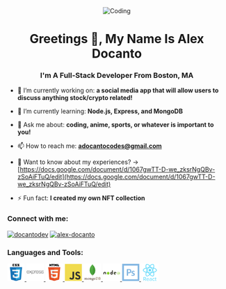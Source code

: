 <p align = "center">
<img align = "center" alt="Coding" width="1000" height = "300" src="https://lh3.googleusercontent.com/j9P3Oxt9qoUcZMr1u0F2ORIwNk0Th51jaT5JQUUrNI8jF4XthgYhdpDH0u4_rrITLi6Ebh1e6Tjgk2O3jxWBjsGCRmFeCZ6vThWx=w600">
</p>

<h1 align="center">Greetings 👋, My Name Is Alex Docanto</h1>
<h3 align="center">I'm A Full-Stack Developer From Boston, MA</h3>



- 🔭 I’m currently working on: **a social media app that will allow users to discuss anything stock/crypto related!**

- 🌱 I’m currently learning: **Node.js, Express, and MongoDB**

- 💬 Ask me about: **coding, anime, sports, or whatever is important to you!**

- 📫 How to reach me: **adocantocodes@gmail.com**

- 📄 Want to know about my experiences? -> [https://docs.google.com/document/d/1067gwTT-D-we_zksrNgQBv-zSoAiFTuQ/edit](https://docs.google.com/document/d/1067gwTT-D-we_zksrNgQBv-zSoAiFTuQ/edit)

- ⚡ Fun fact: **I created my own NFT collection**







<h3 align="left">Connect with me:</h3>
<p align="left">
<a href="https://twitter.com/docantodev" target="blank"><img align="center" src="https://raw.githubusercontent.com/rahuldkjain/github-profile-readme-generator/master/src/images/icons/Social/twitter.svg" alt="docantodev" height="30" width="40" /></a>
<a href="https://linkedin.com/in/alex-docanto" target="blank"><img align="center" src="https://raw.githubusercontent.com/rahuldkjain/github-profile-readme-generator/master/src/images/icons/Social/linked-in-alt.svg" alt="alex-docanto" height="30" width="40" /></a>
</p>

<h3 align="left">Languages and Tools:</h3>
<p align="left"> <a href="https://www.w3schools.com/css/" target="_blank" rel="noreferrer"> <img src="https://raw.githubusercontent.com/devicons/devicon/master/icons/css3/css3-original-wordmark.svg" alt="css3" width="40" height="40"/> </a> <a href="https://expressjs.com" target="_blank" rel="noreferrer"> <img src="https://raw.githubusercontent.com/devicons/devicon/master/icons/express/express-original-wordmark.svg" alt="express" width="40" height="40"/> </a> <a href="https://www.w3.org/html/" target="_blank" rel="noreferrer"> <img src="https://raw.githubusercontent.com/devicons/devicon/master/icons/html5/html5-original-wordmark.svg" alt="html5" width="40" height="40"/> </a> <a href="https://developer.mozilla.org/en-US/docs/Web/JavaScript" target="_blank" rel="noreferrer"> <img src="https://raw.githubusercontent.com/devicons/devicon/master/icons/javascript/javascript-original.svg" alt="javascript" width="40" height="40"/> </a> <a href="https://www.mongodb.com/" target="_blank" rel="noreferrer"> <img src="https://raw.githubusercontent.com/devicons/devicon/master/icons/mongodb/mongodb-original-wordmark.svg" alt="mongodb" width="40" height="40"/> </a> <a href="https://nodejs.org" target="_blank" rel="noreferrer"> <img src="https://raw.githubusercontent.com/devicons/devicon/master/icons/nodejs/nodejs-original-wordmark.svg" alt="nodejs" width="40" height="40"/> </a> <a href="https://www.photoshop.com/en" target="_blank" rel="noreferrer"> <img src="https://raw.githubusercontent.com/devicons/devicon/master/icons/photoshop/photoshop-line.svg" alt="photoshop" width="40" height="40"/> </a> <a href="https://reactjs.org/" target="_blank" rel="noreferrer"> <img src="https://raw.githubusercontent.com/devicons/devicon/master/icons/react/react-original-wordmark.svg" alt="react" width="40" height="40"/> </a> </p>



